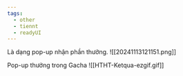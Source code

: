 ```yaml
---
tags:
  - other
  - tiennt
  - readyUI
---
```

Là dạng pop-up nhận phần thưởng.
![[20241113121151.png]]

Pop-up thưởng trong Gacha
![[HTHT-Ketqua-ezgif.gif]]